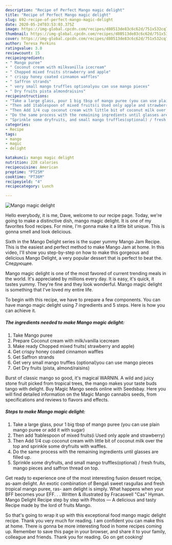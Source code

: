 ```yaml
---
description: "Recipe of Perfect Mango magic delight"
title: "Recipe of Perfect Mango magic delight"
slug: 692-recipe-of-perfect-mango-magic-delight
date: 2020-05-24T03:53:03.375Z
image: https://img-global.cpcdn.com/recipes/d80513de83c6c62d/751x532cq70/mango-magic-delight-recipe-main-photo.jpg
thumbnail: https://img-global.cpcdn.com/recipes/d80513de83c6c62d/751x532cq70/mango-magic-delight-recipe-main-photo.jpg
cover: https://img-global.cpcdn.com/recipes/d80513de83c6c62d/751x532cq70/mango-magic-delight-recipe-main-photo.jpg
author: Teresa Perkins
ratingvalue: 3.8
reviewcount: 15
recipeingredient:
- " Mango puree"
- " Coconut cream with milkvanilla icecream"
- " Chopped mixed fruits strawberry and apple"
- " crispy honey coated cinnamon waffles"
- " Saffron strands"
- " very small mango truffles optionalyou can use mango pieces"
- " Dry fruits pista almondraisins"
recipeinstructions:
- "Take a large glass, pour 1 big tbsp of mango puree (you can use plain mango puree or add it with sugar)"
- "Then add 1tablespoon of mixed fruits(i Used only apple and strawberry)"
- "Then Add 1/4 cup coconut cream with little bit of coconut milk over the top and sprinkle some dryfruits with waffles."
- "Do the same process with the remaining ingredients until glasses are filled up."
- "Sprinkle some dryfruits, and small mango truffles(optional) / fresh fruits, mango pieces and saffron thread on top."
categories:
- Recipe
tags:
- mango
- magic
- delight

katakunci: mango magic delight 
nutrition: 228 calories
recipecuisine: American
preptime: "PT25M"
cooktime: "PT36M"
recipeyield: "4"
recipecategory: Lunch

---
```



![Mango magic delight](https://img-global.cpcdn.com/recipes/d80513de83c6c62d/751x532cq70/mango-magic-delight-recipe-main-photo.jpg)

Hello everybody, it is me, Dave, welcome to our recipe page. Today, we're going to make a distinctive dish, mango magic delight. It is one of my favorites food recipes. For mine, I'm gonna make it a little bit unique. This is gonna smell and look delicious.

Sixth in the Mango Delight series is the super yummy Mango Jam Recipe. This is the easiest and perfect method to make Mango Jam at home. In this video, I&#39;ll show you step-by-step on how to make this gorgeous and delicious Mango Delight, a very popular dessert that is perfect to beat the. Следующее.

Mango magic delight is one of the most favored of current trending meals in the world. It's appreciated by millions every day. It is easy, it's quick, it tastes yummy. They're fine and they look wonderful. Mango magic delight is something that I've loved my entire life.


To begin with this recipe, we have to prepare a few components. You can have mango magic delight using 7 ingredients and 5 steps. Here is how you can achieve it.

##### The ingredients needed to make Mango magic delight:

1. Take  Mango puree
1. Prepare  Coconut cream with milk/vanilla icecream
1. Make ready  Chopped mixed fruits( strawberry and apple)
1. Get  crispy honey coated cinnamon waffles
1. Get  Saffron strands
1. Get  very small mango truffles (optional)you can use mango pieces
1. Get  Dry fruits (pista, almond/raisins)


Burst of classic mango so good, it&#39;s magical WARNIN. A wild and juicy stone fruit picked from tropical trees, the mango makes your taste buds tango with delight. Buy Magic Mango seeds online with Seedsbay. Here you will find detailed information on the Magic Mango cannabis seeds, from specifications and reviews to flavors and effects. 

##### Steps to make Mango magic delight:

1. Take a large glass, pour 1 big tbsp of mango puree (you can use plain mango puree or add it with sugar)
1. Then add 1tablespoon of mixed fruits(i Used only apple and strawberry)
1. Then Add 1/4 cup coconut cream with little bit of coconut milk over the top and sprinkle some dryfruits with waffles.
1. Do the same process with the remaining ingredients until glasses are filled up.
1. Sprinkle some dryfruits, and small mango truffles(optional) / fresh fruits, mango pieces and saffron thread on top.


Get ready to experience one of the most interesting fusion dessert recipe, as-aam delight. An exotic combination of Bengali sweet rasgullas and fresh tropical mango puree, ras- aam delight is simply. What happens when your BFF becomes your EFF. . . Written &amp; illustrated by Fracaswell &#34;Cas&#34; Hyman. Mango Delight Recipe step by step with Photos — A delicious and tasty Recipe made by the lord of fruits Mango. 

So that's going to wrap it up with this exceptional food mango magic delight recipe. Thank you very much for reading. I am confident you can make this at home. There is gonna be more interesting food in home recipes coming up. Remember to save this page in your browser, and share it to your family, colleague and friends. Thank you for reading. Go on get cooking!
